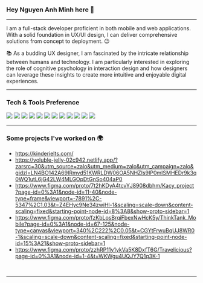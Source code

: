### Hey Nguyen Anh Minh here 👋

---

I am a full-stack developer proficient in both mobile and web applications. With a solid foundation in UX/UI design, I can deliver comprehensive solutions from concept to deployment. :wink:
 
 :books: As a budding UX designer, I am fascinated by the intricate relationship between humans and technology. I am particularly interested in exploring the role of cognitive psychology in interaction design and how designers can leverage these insights to create more intuitive and enjoyable digital experiences.

---


### Tech & Tools Preference

<img src = "https://img.shields.io/badge/-HTML5-E34F26?style=flat&logo=html5&logoColor=white"> <img src = "https://img.shields.io/badge/-CSS3-1572B6?style=flat&logo=css3&logoColor=white">
<img src="https://img.shields.io/badge/-Bootstrap-563D7C?style=flat&logo=bootstrap&logoColor=white">
<img src="https://img.shields.io/badge/-JavaScript-eed718?style=flat&logo=javascript&logoColor=ffffff">
<img src="https://img.shields.io/badge/-Sass-cc6699?style=flat&logo=sass&logoColor=ffffff">
<img src="https://img.shields.io/badge/-React-000000?style=flat&logo=react&logoColor=00c8ff">
<img src="https://img.shields.io/badge/-Firebase-FFA611?style=flat&logo=firebase&logoColor=FFFFFF">
<img src="https://img.shields.io/badge/-Progressive Web Apps-5A0FC8?style=flat">
<img src="http://img.shields.io/badge/-Git-F1502F?style=flat&logo=git&logoColor=FFFFFF">
<img src="http://img.shields.io/badge/-Github-000000?style=flat&logo=github&logoColor=FFFFFF">
<img src="http://img.shields.io/badge/-VS%20Code-007ACC?style=flat&logo=visual%20studio%20code&logoColor=white">
<img src="https://img.shields.io/badge/-Flutter-3a495d?style=flat&logo=flutter&logoColor=67b7f7">

---

### Some projects I've worked on  🌍
- https://kinderielts.com/
- https://voluble-jelly-02c942.netlify.app/?zarsrc=30&utm_source=zalo&utm_medium=zalo&utm_campaign=zalo&gidzl=LN4BO142A69IRmvd51KWRLDW06OA5NHZIs9IP0mISMHEDr9k3q0WQ1utL6jG42LW4MLGOpDtGnSo404aP0
- https://www.figma.com/proto/7t2hKDyA4tcvYJ8908dbhm/Kacy_project?page-id=0%3A1&node-id=11-40&node-type=frame&viewport=-7891%2C-5347%2C1.03&t=Z4EHyc9Ne34zwiHl-1&scaling=scale-down&content-scaling=fixed&starting-point-node-id=8%3A8&show-proto-sidebar=1
- https://www.figma.com/proto/fzKbLosBrqiFbexNwHcK5y/ThinkTank_Mobile?page-id=0%3A1&node-id=67-125&node-type=canvas&viewport=340%2C222%2C0.05&t=CGYtFrwuBqUJ8WR0-1&scaling=scale-down&content-scaling=fixed&starting-point-node-id=15%3A21&show-proto-sidebar=1
- https://www.figma.com/proto/zzhRP11y1ykVa5K8DxfT6G/Travelicious?page-id=0%3A1&node-id=1-4&t=WKWgu4UQJY7Q1q3K-1


<br/>


---
